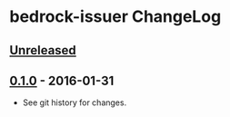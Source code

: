 # bedrock-issuer ChangeLog

## [Unreleased]

## [0.1.0] - 2016-01-31

- See git history for changes.

[Unreleased]: https://github.com/digitalbazaar/bedrock-issuer/compare/0.1.0...HEAD
[0.1.0]: https://github.com/digitalbazaar/bedrock-issuer/compare/0.0.0...0.1.0
